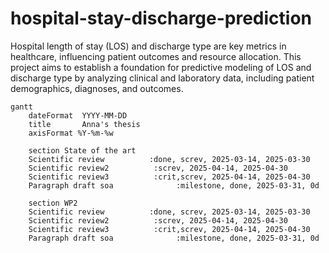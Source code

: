 # hospital-stay-discharge-prediction

Hospital length of stay (LOS) and discharge type are key metrics in healthcare, influencing patient outcomes and resource allocation. This project aims to establish a foundation for predictive modeling of LOS and discharge type by analyzing clinical and laboratory data, including patient demographics, diagnoses, and outcomes.


```mermaid
gantt
    dateFormat  YYYY-MM-DD
    title       Anna's thesis
    axisFormat %Y-%m-%w

    section State of the art
    Scientific review          :done, screv, 2025-03-14, 2025-03-30
    Scientific review2          :screv, 2025-04-14, 2025-04-30
    Scientific review3          :crit,screv, 2025-04-14, 2025-04-30
    Paragraph draft soa              :milestone, done, 2025-03-31, 0d

    section WP2
    Scientific review          :done, screv, 2025-03-14, 2025-03-30
    Scientific review2          :screv, 2025-04-14, 2025-04-30
    Scientific review3          :crit,screv, 2025-04-14, 2025-04-30
    Paragraph draft soa              :milestone, done, 2025-03-31, 0d
```